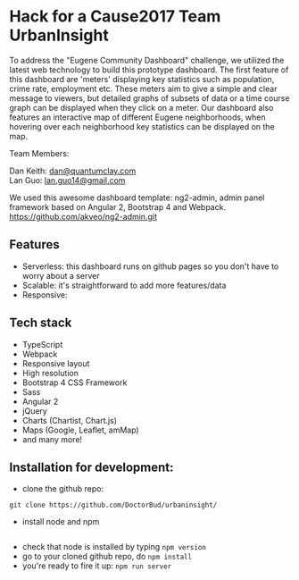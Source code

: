# Hack for a Cause2017 Team UrbanInsight

To address the "Eugene Community Dashboard" challenge, we utilized the latest web technology to build this prototype dashboard. The first feature of this dashboard are 'meters' displaying key statistics such as population, crime rate, employment etc. These meters aim to give a simple and clear message to viewers, but detailed graphs of subsets of data or a time course graph can be displayed when they click on a meter. Our dashboard also features an interactive map of different Eugene neighborhoods, when hovering over each neighborhood key statistics can be displayed on the map.

Team Members:

Dan Keith:      dan@quantumclay.com  
Lan Guo:        lan.guo14@gmail.com


We used this awesome dashboard template:
ng2-admin, admin panel framework based on Angular 2, Bootstrap 4 and Webpack. https://github.com/akveo/ng2-admin.git

## Features
* Serverless: this dashboard runs on github pages so you don't have to worry about a server
* Scalable: it's straightforward to add more features/data
* Responsive: 

## Tech stack
* TypeScript
* Webpack
* Responsive layout
* High resolution
* Bootstrap 4 CSS Framework
* Sass
* Angular 2
* jQuery
* Charts (Chartist, Chart.js)
* Maps (Google, Leaflet, amMap)
* and many more!

## Installation for development:
* clone the github repo:
 ```
 git clone https://github.com/DoctorBud/urbaninsight/
 ```
* install node and npm
```

```
* check that node is installed by typing
` npm version `
* go to your cloned github repo, do
` npm install `
* you're ready to fire it up:
` npm run server `


